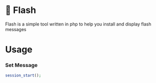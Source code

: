 # :scroll: Flash

Flash is a simple tool written in php to help you install and display flash messages

# Usage

### Set Message

```php
session_start();
```

